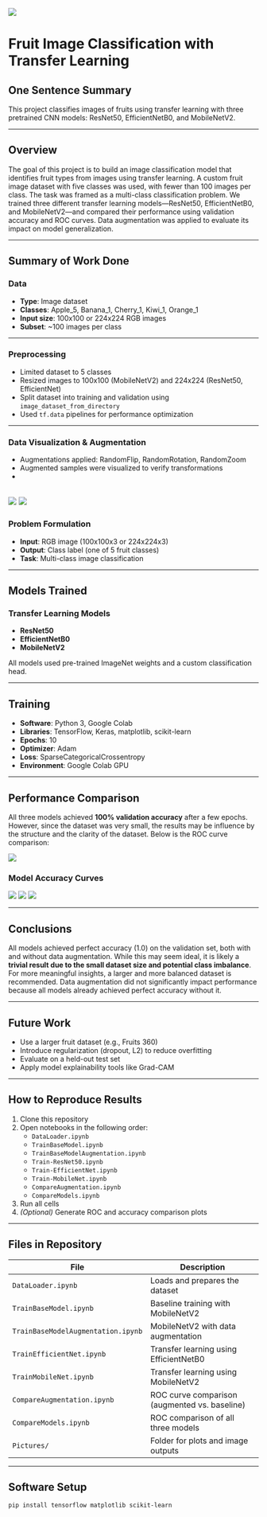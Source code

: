 ![](Pictures/UTA-DataScience-Logo.png)

# Fruit Image Classification with Transfer Learning

## One Sentence Summary
This project classifies images of fruits using transfer learning with three pretrained CNN models: ResNet50, EfficientNetB0, and MobileNetV2.

---

## Overview
The goal of this project is to build an image classification model that identifies fruit types from images using transfer learning. A custom fruit image dataset with five classes was used, with fewer than 100 images per class. The task was framed as a multi-class classification problem. We trained three different transfer learning models—ResNet50, EfficientNetB0, and MobileNetV2—and compared their performance using validation accuracy and ROC curves. Data augmentation was applied to evaluate its impact on model generalization.

---

## Summary of Work Done

### Data

- **Type**: Image dataset
- **Classes**: Apple_5, Banana_1, Cherry_1, Kiwi_1, Orange_1
- **Input size**: 100x100 or 224x224 RGB images
- **Subset**: ~100 images per class

---

### Preprocessing

- Limited dataset to 5 classes
- Resized images to 100x100 (MobileNetV2) and 224x224 (ResNet50, EfficientNet)
- Split dataset into training and validation using `image_dataset_from_directory`
- Used `tf.data` pipelines for performance optimization

---

### Data Visualization & Augmentation

- Augmentations applied: RandomFlip, RandomRotation, RandomZoom
- Augmented samples were visualized to verify transformations
- 
![](Pictures/fruits1.png)
![](Pictures/fruits2.png)
---

### Problem Formulation

- **Input**: RGB image (100x100x3 or 224x224x3)
- **Output**: Class label (one of 5 fruit classes)
- **Task**: Multi-class image classification

---

## Models Trained

### Transfer Learning Models

- **ResNet50**
- **EfficientNetB0**
- **MobileNetV2**

All models used pre-trained ImageNet weights and a custom classification head.

---

## Training

- **Software**: Python 3, Google Colab
- **Libraries**: TensorFlow, Keras, matplotlib, scikit-learn
- **Epochs**: 10
- **Optimizer**: Adam
- **Loss**: SparseCategoricalCrossentropy
- **Environment**: Google Colab GPU

---

## Performance Comparison

All three models achieved **100% validation accuracy** after a few epochs. However, since the dataset was very small, the results may be influence by the structure and the clarity of the dataset. Below is the ROC curve comparison:

![](Pictures/ROCCurvesFinal.png)
### Model Accuracy Curves
![](Pictures/mobile.png)
![](Pictures/efficient.png)
![](Pictures/nest50.png)

---

## Conclusions

All models achieved perfect accuracy (1.0) on the validation set, both with and without data augmentation. While this may seem ideal, it is likely a **trivial result due to the small dataset size and potential class imbalance**. For more meaningful insights, a larger and more balanced dataset is recommended. Data augmentation did not significantly impact performance because all models already achieved perfect accuracy without it.

---

## Future Work

- Use a larger fruit dataset (e.g., Fruits 360)
- Introduce regularization (dropout, L2) to reduce overfitting
- Evaluate on a held-out test set
- Apply model explainability tools like Grad-CAM

---

## How to Reproduce Results

1. Clone this repository  
2. Open notebooks in the following order:
    - `DataLoader.ipynb`
    - `TrainBaseModel.ipynb`
    - `TrainBaseModelAugmentation.ipynb`
    - `Train-ResNet50.ipynb`
    - `Train-EfficientNet.ipynb`
    - `Train-MobileNet.ipynb`
    - `CompareAugmentation.ipynb`
    - `CompareModels.ipynb`
3. Run all cells
4. *(Optional)* Generate ROC and accuracy comparison plots

---

## Files in Repository

| File                          | Description                                |
|-------------------------------|--------------------------------------------|
| `DataLoader.ipynb`            | Loads and prepares the dataset             |
| `TrainBaseModel.ipynb`        | Baseline training with MobileNetV2         |
| `TrainBaseModelAugmentation.ipynb` | MobileNetV2 with data augmentation   |
| `TrainEfficientNet.ipynb`    | Transfer learning using EfficientNetB0     |
| `TrainMobileNet.ipynb`       | Transfer learning using MobileNetV2        |
| `CompareAugmentation.ipynb`   | ROC curve comparison (augmented vs. baseline) |
| `CompareModels.ipynb`         | ROC comparison of all three models         |
| `Pictures/`                   | Folder for plots and image outputs         |

---

## Software Setup

```bash
pip install tensorflow matplotlib scikit-learn
